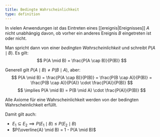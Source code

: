 ```yaml
---
title: Bedingte Wahrscheinlichkeit
type: definition
---
```


In vielen Anwendungen ist das Eintreten eines [[ereignis|Ereignisses]] $A$ nicht unabhängig davon, ob vorher ein anderes Ereignis $B$ eingetreten ist oder nicht.

Man spricht dann von einer *bedingten Wahrscheinlichkeit* und schreibt $P(A \mid B)$.
Es gilt:
$$
	P(A \mid B) = \frac{P(A \cap B)}{P(B)}
$$

Generell gilt $P(A \mid B) \neq P(B \mid A)$, aber:
$$
	P(A \mid B) = \frac{P(A \cap B)}{P(B)} = \frac{P(B \cap A)}{P(B)} = \frac{P(B \cap A)}{P(A)} \cdot \frac{P(A)}{P(B)}
$$
$$
	\implies P(A \mid B) = P(B \mid A) \cdot \frac{P(A)}{P(B)}
$$

Alle Axiome für eine Wahrscheinlichkeit werden von der bedingten Wahrscheinlichkeit erfüllt.

Damit gilt auch:
- $E_1 \subseteq E_2 \implies P(E_1 \mid B) \leq P(E_2 \mid B)$
- $P(\overline{A} \mid B) = 1 - P(A \mid B)$